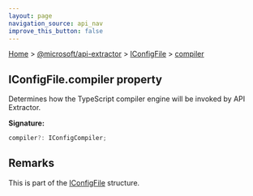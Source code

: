 ```yaml
---
layout: page
navigation_source: api_nav
improve_this_button: false
---
```



[Home](./index.md) &gt; [@microsoft/api-extractor](./api-extractor.md) &gt; [IConfigFile](./api-extractor.iconfigfile.md) &gt; [compiler](./api-extractor.iconfigfile.compiler.md)

## IConfigFile.compiler property

Determines how the TypeScript compiler engine will be invoked by API Extractor.

<b>Signature:</b>

```typescript
compiler?: IConfigCompiler;
```

## Remarks

This is part of the [IConfigFile](./api-extractor.iconfigfile.md) structure.
